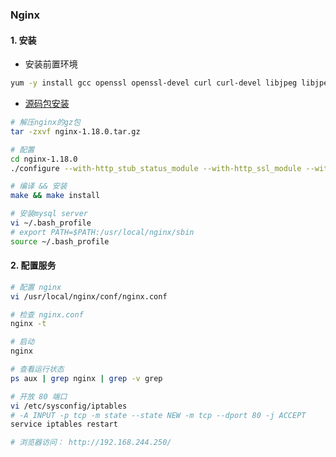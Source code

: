###  Nginx

#### 1. 安装

- 安装前置环境
```sh
yum -y install gcc openssl openssl-devel curl curl-devel libjpeg libjpeg-devel libpng libpng-devel freetype freetype-devel pcre pcre-devel libxslt libxslt-devel bzip2 bzip2-devel
```

-  [源码包安装](https://pan.baidu.com/disk/main?errmsg=Auth+Login+Sucess&errno=0&from=oldversion&ssnerror=0&#/index?category=all&path=%2Fpackages%2Flinux%2Fcentos-6.2%2Fnginx)
```sh
# 解压nginx的gz包
tar -zxvf nginx-1.18.0.tar.gz

# 配置
cd nginx-1.18.0
./configure --with-http_stub_status_module --with-http_ssl_module --with-stream

# 编译 && 安装
make && make install

# 安装mysql server
vi ~/.bash_profile
# export PATH=$PATH:/usr/local/nginx/sbin
source ~/.bash_profile
```

#### 2. 配置服务

```sh
# 配置 nginx
vi /usr/local/nginx/conf/nginx.conf

# 检查 nginx.conf
nginx -t

# 启动
nginx

# 查看运行状态
ps aux | grep nginx | grep -v grep

# 开放 80 端口
vi /etc/sysconfig/iptables
# -A INPUT -p tcp -m state --state NEW -m tcp --dport 80 -j ACCEPT
service iptables restart

# 浏览器访问： http://192.168.244.250/
```
